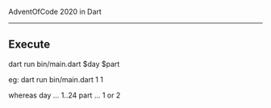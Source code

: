 AdventOfCode 2020 in Dart

--------
Execute
--------
dart run bin/main.dart $day $part

eg: dart run bin/main.dart 1 1

whereas 
day  ... 1..24
part ... 1 or 2



